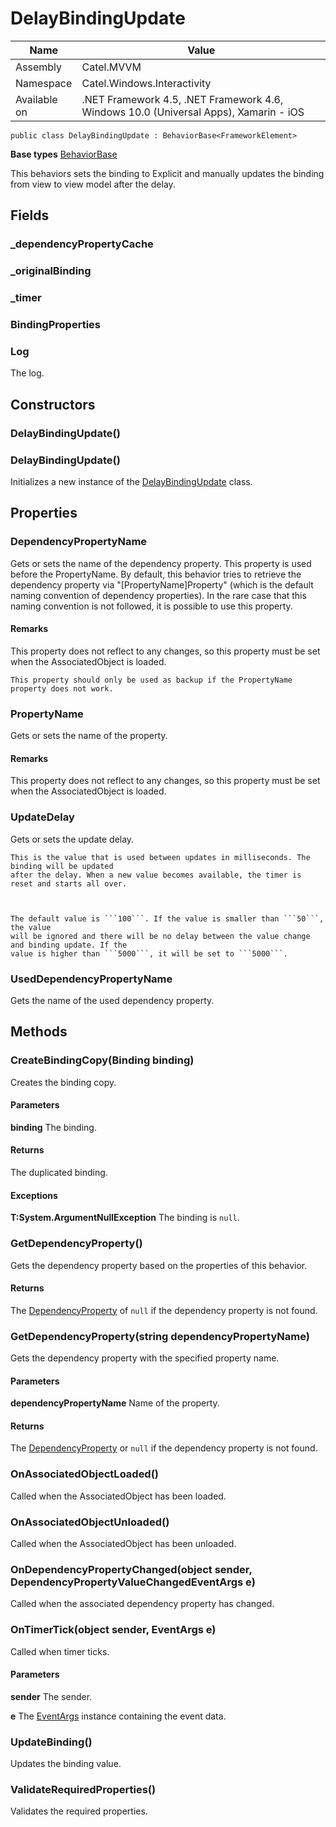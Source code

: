 

# DelayBindingUpdate

Name|Value
---|---
Assembly|Catel.MVVM
Namespace|Catel.Windows.Interactivity
Available on|.NET Framework 4.5, .NET Framework 4.6, Windows 10.0 (Universal Apps), Xamarin - iOS

```
public class DelayBindingUpdate : BehaviorBase<FrameworkElement>
```

**Base types**
[BehaviorBase]()


This behaviors sets the binding to Explicit and manually updates the
    binding from view to view model after the delay.



## Fields

### _dependencyPropertyCache

### _originalBinding

### _timer

### BindingProperties

### Log

The log.



## Constructors

### DelayBindingUpdate()

### DelayBindingUpdate()

Initializes a new instance of the [DelayBindingUpdate](#) class.



## Properties

### DependencyPropertyName

Gets or sets the name of the dependency property. This property is used before the PropertyName. By
    default, this behavior tries to retrieve the dependency property via "[PropertyName]Property" (which is the default
    naming convention of dependency properties). In the rare case that this naming convention is not followed, it is
    possible to use this property.

#### Remarks

This property does not reflect to any changes, so this property must be set when the 
    AssociatedObject is loaded.
    


    This property should only be used as backup if the PropertyName property does not work.



### PropertyName

Gets or sets the name of the property.

#### Remarks

This property does not reflect to any changes, so this property must be set when the 
    AssociatedObject is loaded.



### UpdateDelay

Gets or sets the update delay. 
    


    This is the value that is used between updates in milliseconds. The binding will be updated
    after the delay. When a new value becomes available, the timer is reset and starts all over.
    


    The default value is ```100```. If the value is smaller than ```50```, the value
    will be ignored and there will be no delay between the value change and binding update. If the
    value is higher than ```5000```, it will be set to ```5000```.



### UsedDependencyPropertyName

Gets the name of the used dependency property.



## Methods

### CreateBindingCopy(Binding binding)

Creates the binding copy.

#### Parameters

**binding**
The binding.

#### Returns

The duplicated binding.

#### Exceptions

**T:System.ArgumentNullException**
The binding is ```null```.



### GetDependencyProperty()

Gets the dependency property based on the properties of this behavior.

#### Returns

The [DependencyProperty](#) of ```null``` if the dependency property is not found.



### GetDependencyProperty(string dependencyPropertyName)

Gets the dependency property with the specified property name.

#### Parameters

**dependencyPropertyName**
Name of the property.

#### Returns

The [DependencyProperty](#) or ```null``` if the dependency property is not found.



### OnAssociatedObjectLoaded()

Called when the AssociatedObject has been loaded.



### OnAssociatedObjectUnloaded()

Called when the AssociatedObject has been unloaded.



### OnDependencyPropertyChanged(object sender, DependencyPropertyValueChangedEventArgs e)

Called when the associated dependency property has changed.



### OnTimerTick(object sender, EventArgs e)

Called when timer ticks.

#### Parameters

**sender**
The sender.

**e**
The [EventArgs](#) instance containing the event data.



### UpdateBinding()

Updates the binding value.



### ValidateRequiredProperties()

Validates the required properties.



